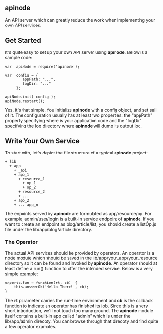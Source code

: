 apinode
-------
An API server which can greatly reduce the work when implementing your own API services.

## Get Started
It's quite easy to set up your own API server using **apinode**. Below is a sample code:

    var  apiNode = require('apinode');

    var  config = {
            appPath: "...",
            logDir: "..."
         };

    apiNode.init( config );
    apiNode.restart();

Yes, it's that simple. You initialize **apinode** with a config object, and set sail of it. The configuration usually has at least two properties: the "appPath" property specifying where is your application code and the "logDir" specifying the log directory where **apinode** will dump its output log.

## Write Your Own Service
To start with, let's depict the file structure of a typical **apinode** project:

    + lib
      + app
        + _api
        + app_1
          + resource_1
            + op_1
            + op_2
          + resource_2
          + ...
        + app_2
        + ... app_n

The enpoints served by **apinode** are formulated as app/resource/op. For example, admin/user/login is a built-in service endpoint of **apinode**. If you want to create an endpoint as blog/article/list, you should create a listOp.js file under the lib/app/blog/article directory.

### The Operator
The actual API services should be provided by operators. An operator is a node module which should be saved in the lib/app/your_app/your_resource directory so it can be found and invoked by **apinode**. An operator should at least define a run() function to offer the intended service. Below is a very simple example:

    exports.fun = function(rt, cb)  {
        this.answerOk('Hello There!', cb);
    }

The **rt** parameter carries the run-time environment and **cb** is the callback function to indicate an operator has finished its job. Since this is a very short introduction, we'll not touch too many ground. The **apinode** module itself contains a built-in app called "admin" which is under the lib/app/admin direcoty. You can browse through that direcoty and find quite a few operator examples.